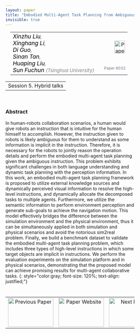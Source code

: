 ```yaml
---
layout: paper
title: "Embodied Multi-Agent Task Planning from Ambiguous Instruction"
invisible: true
---
```

<head>
<style>
* {
  box-sizing: border-box;
}

#myInput {
  background-position: 10px 10px;
  background-repeat: no-repeat;
  width: 100%;
  font-size: 100%;
  padding: 12px 20px 12px 40px;
  border: 1px solid #ddd;
  margin-bottom: 12px;
}

#myTable, #myTableA {
  border-collapse: collapse;
  width: 100%;
  border: 1px solid #ddd;
  font-size: 100%;
}

#myTable th, #myTable td, #myTableA th, #myTableA td {
  text-align: left;
  padding: 12px;
}

#myTable tr, #myTableA tr {
  border-bottom: 1px solid #ddd;
}

#myTable tr.header, #myTable tr:hover, #myTableA tr.header, #myTableA tr:hover {
  background-color: #f1f1f1;
}


#eventcounter1 a {
    font-size: 12px;
    color: #ffffff;
    display: block;
}

#eventcounter1 a:hover {
    text-decoration: none;
}

#eventcounter2 a {
    font-size: 12px;
    color: #ffffff;
    display: block;
}

#eventcounter2 a:hover {
    text-decoration: none;
}

</style>
</head>

<table width = "95%" style="padding-left: 15px; margin-left: auto; margin-right: 10px;">
<tr><td style = "vertical-align: top; padding-right: 25px;" rowspan="2">
<span style="color:black; font-size: 110%;"><i>
Xinzhu Liu<span style="color:gray; font-size: 100%">,</span><br>
Xinghang Li<span style="color:gray; font-size: 100%">,</span><br>
Di Guo<span style="color:gray; font-size: 100%">,</span><br>
Sinan Tan<span style="color:gray; font-size: 100%">,</span><br>
Huaping Liu<span style="color:gray; font-size: 100%">,</span><br>
Sun Fuchun <span style="color:gray; font-size: 85%">(Tsinghua University)</span>
</i></span>
</td>

<td style="text-align: right;"><a href="http://www.roboticsproceedings.org/rss18/p032.pdf"><img src="{{ site.baseurl }}/images/paper_link.png" alt="Paper Website" width = "33"  height = "40"/></a><br></td>
</tr>
<tr>
<td style="color:#777789; text-align:right; font-size: 75%; margin-right:10px;">Paper&nbsp;#032</td>
</tr>
</table>

<table width="80%" style="margin-top: 20px; margin-left: auto; margin-right: auto;">
  <tr>
    <td style="text-align:center;">Session 5. Hybrid talks</td>
  </tr>
</table>
<br>


### Abstract
In human-robots collaboration scenarios, a human would give robots an instruction that is intuitive for the human himself to accomplish. However, the instruction given to robots is likely ambiguous for them to understand as some information is implicit in the instruction. Therefore, it is necessary for the robots to jointly reason the operation details and perform the embodied multi-agent task planning given the ambiguous instruction. This problem exhibits significant challenges in both language understanding and dynamic task planning with the perception information. In this work, an embodied multi-agent task planning framework is proposed to utilize external knowledge sources and dynamically perceived visual information to resolve the high-level instructions, and dynamically allocate the decomposed tasks to multiple agents. Furthermore, we utilize the semantic information to perform environment perception and generate sub-goals to achieve the navigation motion. This model effectively bridges the difference between the simulation environment and the physical environment, thus it can be simultaneously applied in both simulation and physical scenarios and avoid the notorious sim2real problem. Finally, we build a benchmark dataset to validate the embodied multi-agent task planning problem, which includes three types of high-level instructions in which some target objects are implicit in instructions. We perform the evaluation experiments on the simulation platform and in physical scenarios, demonstrating that the proposed model can achieve promising results for multi-agent collaborative tasks.
{: style="color:gray; font-size: 120%; text-align: justified;"}


<table width="100%" style="margin-top:40px;">
<tr>
    <td style="width: 30%; text-align: center;"><a href="{{ site.baseurl }}/program/papers/031/">
<img src="{{ site.baseurl }}/images/previous_paper_icon.png"
       alt="Previous Paper" width = "142"  height = "90"/> 
</a> </td>
<td style="text-align: center;"><a href="{{ site.baseurl }}/program/papers">
<img src="{{ site.baseurl }}/images/overview_icon.png"
       alt="Paper Website" width = "142"  height = "90"/> 
</a> </td>
    <td style="width: 30%; text-align: center;"><a href="{{ site.baseurl }}/program/papers/033/">
    <img src="{{ site.baseurl }}/images/next_paper_icon.png"
        alt="Next Paper" width = "142"  height = "90"/>
    </a></td>
</tr>
</table>
